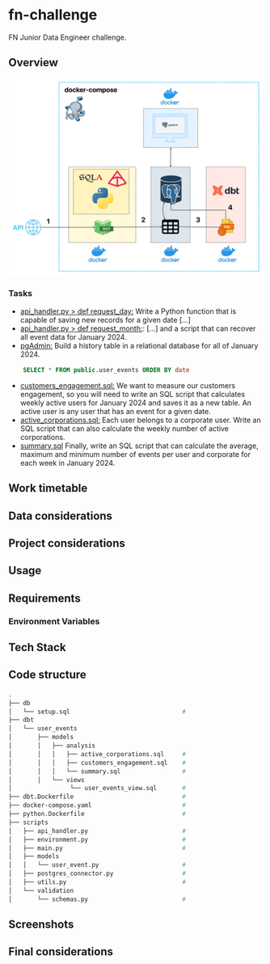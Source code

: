 # fn-challenge
FN Junior Data Engineer challenge.
## Overview
![Diagram](./assets/diagram.png)

### Tasks

- [api_handler.py > def request_day:](https://github.com/Victor-Buendia/fn-challenge/blob/2798f97fc152804539defe8e3d0b3d86c30bf64f/scripts/api_handler.py#L18) Write a Python function that is capable of saving new records for a given date [...]
- [api_handler.py > def request_month:](https://github.com/Victor-Buendia/fn-challenge/blob/2798f97fc152804539defe8e3d0b3d86c30bf64f/scripts/api_handler.py#L33): [...] and a script that can recover all event data for January 2024.
- [pgAdmin:](http://localhost:5050/browser/) Build a history table in a relational database for all of January 2024.
```sql
	SELECT * FROM public.user_events ORDER BY date
```
- [customers_engagement.sql:](https://github.com/Victor-Buendia/fn-challenge/blob/main/dbt/user_events/models/analysis/customers_engagement.sql) We want to measure our customers engagement, so you will need to write an SQL script that calculates weekly active users for January 2024 and saves it as a new table. An active user is any user that has an event for a given date.
- [active_corporations.sql:](https://github.com/Victor-Buendia/fn-challenge/blob/main/dbt/user_events/models/analysis/active_corporations.sql) Each user belongs to a corporate user. Write an SQL script that can also calculate the weekly number of active corporations.
- [summary.sql](https://github.com/Victor-Buendia/fn-challenge/blob/main/dbt/user_events/models/analysis/summary.sql) Finally, write an SQL script that can calculate the average, maximum and minimum number of events per user and corporate for each week in January 2024.

## Work timetable

## Data considerations

## Project considerations

## Usage
## Requirements
### Environment Variables

## Tech Stack
## Code structure

```bash
.
├── db
│   └── setup.sql								#
├── dbt
│   └── user_events
│       ├── models
│       │   ├── analysis
│       │   │   ├── active_corporations.sql		#
│       │   │   ├── customers_engagement.sql	#
│       │   │   └── summary.sql					#	
│       │   └── views
│                └── user_events_view.sql		#
├── dbt.Dockerfile								#
├── docker-compose.yaml							#
├── python.Dockerfile							#
├── scripts
│   ├── api_handler.py							#
│   ├── environment.py							#
│   ├── main.py									#
│   ├── models
│   │   └── user_event.py						#
│   ├── postgres_connector.py					#
│   ├── utils.py								#
│   └── validation
│       └── schemas.py							#
```
## Screenshots
## Final considerations